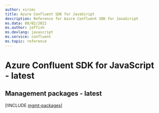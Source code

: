 ```yaml
---
author: xirzec
title: Azure Confluent SDK for JavaScript
description: Reference for Azure Confluent SDK for JavaScript
ms.data: 08/02/2022
ms.author: jeffish
ms.devlang: javascript
ms.service: confluent
ms.topic: reference
---
```

# Azure Confluent SDK for JavaScript - latest

## Management packages - latest
[!INCLUDE [mgmt-packages](confluent-mgmt-index.md)]
